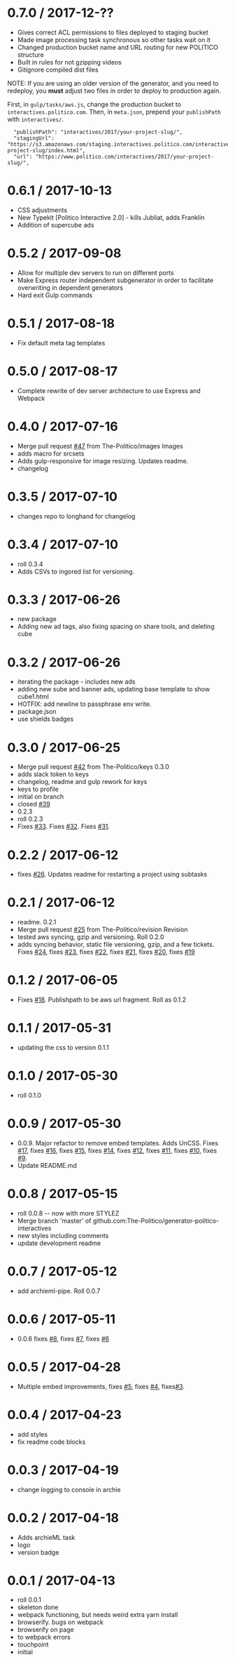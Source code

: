 0.7.0 / 2017-12-??
==================

  * Gives correct ACL permissions to files deployed to staging bucket
  * Made image processing task synchronous so other tasks wait on it
  * Changed production bucket name and URL routing for new POLITICO structure
  * Built in rules for not gzipping videos
  * Gitignore compiled dist files

  NOTE: If you are using an older version of the generator, and you need to redeploy, you **must** adjust two files in order to deploy to production again.

  First, in `gulp/tasks/aws.js`, change the production bucket to `interactives.politico.com`. Then, in `meta.json`, prepend your `publishPath` with `interactives/`.

  ```
    "publishPath": "interactives/2017/your-project-slug/",
    "stagingUrl": "https://s3.amazonaws.com/staging.interactives.politico.com/interactives/2017/your-project-slug/index.html",
    "url": "https://www.politico.com/interactives/2017/your-project-slug/",
  ```



0.6.1 / 2017-10-13
==================

  * CSS adjustments
  * New Typekit [Politico Interactive 2.0] - kills Jubliat, adds Franklin
  * Addition of supercube ads


0.5.2 / 2017-09-08
==================

  * Allow for multiple dev servers to run on different ports
  * Make Express router independent subgenerator in order to facilitate overwriting in dependent generators
  * Hard exit Gulp commands

0.5.1 / 2017-08-18
=================

  * Fix default meta tag templates

0.5.0 / 2017-08-17
=================

  * Complete rewrite of dev server architecture to use Express and Webpack

0.4.0 / 2017-07-16
==================

  * Merge pull request [#47](https://github.com/The-Politico/generator-politico-interactives/issues/47) from The-Politico/images
    Images
  * adds macro for srcsets
  * Adds gulp-responsive for image resizing. Updates readme.
  * changelog

0.3.5 / 2017-07-10
==================

  * changes repo to longhand for changelog

0.3.4 / 2017-07-10
==================

  * roll 0.3.4
  * Adds CSVs to ingored list for versioning.

0.3.3 / 2017-06-26
==================

  * new package
  * Adding new ad tags, also fixing spacing on share tools, and deleting cube

0.3.2 / 2017-06-26
==================

  * iterating the package - includes new ads
  * adding new sube and banner ads, updating base template to show cube1.html
  * HOTFIX: add newline to passphrase env write.
  * package.json
  * use shields badges

0.3.0 / 2017-06-25
==================

  * Merge pull request [#42](https://github.com/The-Politico/generator-politico-interactives/issues/42) from The-Politico/keys
    0.3.0
  * adds slack token to keys
  * changelog, readme and gulp rework for keys
  * keys to profile
  * initial on branch
  * closed [#39](https://github.com/The-Politico/generator-politico-interactives/issues/39)
  * 0.2.3
  * roll 0.2.3
  * Fixes [#33](https://github.com/The-Politico/generator-politico-interactives/issues/33). Fixes [#32](https://github.com/The-Politico/generator-politico-interactives/issues/32). Fixes [#31](https://github.com/The-Politico/generator-politico-interactives/issues/31).

0.2.2 / 2017-06-12
==================

  * fixes [#26](https://github.com/The-Politico/generator-politico-interactives/issues/26). Updates readme for restarting a project using subtasks

0.2.1 / 2017-06-12
==================

  * readme. 0.2.1
  * Merge pull request [#25](https://github.com/The-Politico/generator-politico-interactives/issues/25) from The-Politico/revision
    Revision
  * tested aws syncing, gzip and versioning. Roll 0.2.0
  * adds syncing behavior, static file versioning, gzip, and a few tickets. Fixes [#24](https://github.com/The-Politico/generator-politico-interactives/issues/24), fixes [#23](https://github.com/The-Politico/generator-politico-interactives/issues/23), fixes [#22](https://github.com/The-Politico/generator-politico-interactives/issues/22), fixes [#21](https://github.com/The-Politico/generator-politico-interactives/issues/21), fixes [#20](https://github.com/The-Politico/generator-politico-interactives/issues/20), fixes [#19](https://github.com/The-Politico/generator-politico-interactives/issues/19)

0.1.2 / 2017-06-05
==================

  * Fixes [#18](https://github.com/The-Politico/generator-politico-interactives/issues/18). Publishpath to be aws url fragment. Roll as 0.1.2

0.1.1 / 2017-05-31
==================

  * updating the css to version 0.1.1

0.1.0 / 2017-05-30
==================

  * roll 0.1.0

0.0.9 / 2017-05-30
==================

  * 0.0.9. Major refactor to remove embed templates. Adds UnCSS. Fixes [#17](https://github.com/The-Politico/generator-politico-interactives/issues/17), fixes [#16](https://github.com/The-Politico/generator-politico-interactives/issues/16), fixes [#15](https://github.com/The-Politico/generator-politico-interactives/issues/15), fixes [#14](https://github.com/The-Politico/generator-politico-interactives/issues/14), fixes [#12](https://github.com/The-Politico/generator-politico-interactives/issues/12), fixes [#11](https://github.com/The-Politico/generator-politico-interactives/issues/11), fixes [#10](https://github.com/The-Politico/generator-politico-interactives/issues/10), fixes [#9](https://github.com/The-Politico/generator-politico-interactives/issues/9).
  * Update README.md

0.0.8 / 2017-05-15
==================

  * roll 0.0.8 -- now with more STYLEZ
  * Merge branch 'master' of github.com:The-Politico/generator-politico-interactives
  * new styles including comments
  * update development readme

0.0.7 / 2017-05-12
==================

  * add archieml-pipe. Roll 0.0.7

0.0.6 / 2017-05-11
==================

  * 0.0.6 fixes [#8](https://github.com/The-Politico/generator-politico-interactives/issues/8), fixes [#7](https://github.com/The-Politico/generator-politico-interactives/issues/7), fixes [#6](https://github.com/The-Politico/generator-politico-interactives/issues/6)

0.0.5 / 2017-04-28
==================

  * Multiple embed improvements, fixes [#5](https://github.com/The-Politico/generator-politico-interactives/issues/5), fixes [#4](https://github.com/The-Politico/generator-politico-interactives/issues/4), fixes[#3](https://github.com/The-Politico/generator-politico-interactives/issues/3).

0.0.4 / 2017-04-23
==================

  * add styles
  * fix readme code blocks

0.0.3 / 2017-04-19
==================

  * change logging to console in archie

0.0.2 / 2017-04-18
==================

  * Adds archieML task
  * logo
  * version badge

0.0.1 / 2017-04-13
==================

  * roll 0.0.1
  * skeleton done
  * webpack functioning, but needs weird extra yarn install
  * browserify. bugs on webpack
  * browserify on page
  * to webpack errors
  * touchpoint
  * initial
